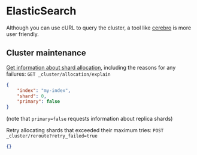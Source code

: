 # ElasticSearch

Although you can use cURL to query the cluster, a tool like [cerebro](https://github.com/lmenezes/cerebro) is more user friendly.

## Cluster maintenance

[Get information about shard allocation](https://www.elastic.co/guide/en/elasticsearch/reference/current/cluster-allocation-explain.html), including the reasons for any failures:
`GET _cluster/allocation/explain`
```json
{
    "index": "my-index",
    "shard": 0,
    "primary": false
}
```
(note that `primary=false` requests information about replica shards)

Retry allocating shards that exceeded their maximum tries:
`POST _cluster/reroute?retry_failed=true`
```json
{}
```

